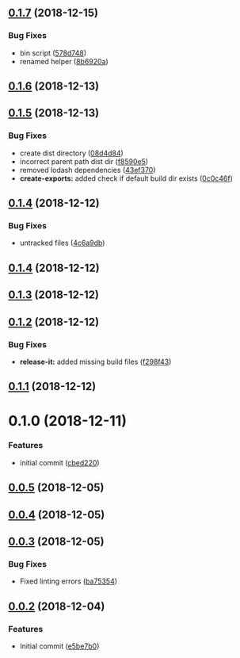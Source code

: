 ## [0.1.7](https://github.com/nidkil/vue-build-helper/compare/v0.1.6...v0.1.7) (2018-12-15)


### Bug Fixes

* bin script ([578d748](https://github.com/nidkil/vue-build-helper/commit/578d748))
* renamed helper ([8b6920a](https://github.com/nidkil/vue-build-helper/commit/8b6920a))



## [0.1.6](https://github.com/nidkil/vue-build-helper/compare/v0.1.5...v0.1.6) (2018-12-13)



## [0.1.5](https://github.com/nidkil/vue-build-helper/compare/v0.1.4...v0.1.5) (2018-12-13)


### Bug Fixes

* create dist directory ([08d4d84](https://github.com/nidkil/vue-build-helper/commit/08d4d84))
* incorrect parent path dist dir ([f8590e5](https://github.com/nidkil/vue-build-helper/commit/f8590e5))
* removed lodash dependencies ([43ef370](https://github.com/nidkil/vue-build-helper/commit/43ef370))
* **create-exports:** added check if default build dir exists ([0c0c46f](https://github.com/nidkil/vue-build-helper/commit/0c0c46f))



## [0.1.4](https://github.com/nidkil/vue-build-helper/compare/v0.1.3...v0.1.4) (2018-12-12)


### Bug Fixes

* untracked files ([4c6a9db](https://github.com/nidkil/vue-build-helper/commit/4c6a9db))



## [0.1.4](https://github.com/nidkil/vue-build-helper/compare/v0.1.3...v0.1.4) (2018-12-12)



## [0.1.3](https://github.com/nidkil/vue-build-helper/compare/v0.1.2...v0.1.3) (2018-12-12)



## [0.1.2](https://github.com/nidkil/vue-build-helper/compare/v0.1.1...v0.1.2) (2018-12-12)


### Bug Fixes

* **release-it:** added missing build files ([f298f43](https://github.com/nidkil/vue-build-helper/commit/f298f43))



## [0.1.1](https://github.com/nidkil/vue-build-helper/compare/v0.1.0...v0.1.1) (2018-12-12)



# 0.1.0 (2018-12-11)


### Features

* initial commit ([cbed220](https://github.com/nidkil/vue-build-helper/commit/cbed220))



## [0.0.5](https://github.com/nidkil/vue-build-helper/compare/v0.0.4...v0.0.5) (2018-12-05)



## [0.0.4](https://github.com/nidkil/vue-build-helper/compare/v0.0.3...v0.0.4) (2018-12-05)



## [0.0.3](https://github.com/nidkil/vue-build-helper/compare/v0.0.2...v0.0.3) (2018-12-05)


### Bug Fixes

* Fixed linting errors ([ba75354](https://github.com/nidkil/vue-build-helper/commit/ba75354))



## [0.0.2](https://github.com/nidkil/vue-build-helper/compare/e5be7b0...v0.0.2) (2018-12-04)


### Features

* Initial commit ([e5be7b0](https://github.com/nidkil/vue-build-helper/commit/e5be7b0))



